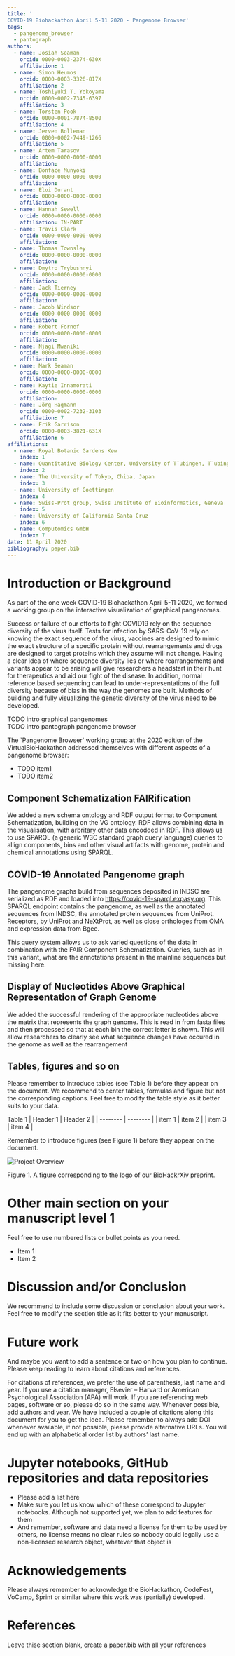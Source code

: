 ```yaml
---
title: '
COVID-19 Biohackathon April 5-11 2020 - Pangenome Browser'
tags:
  - pangenome_browser
  - pantograph
authors:
  - name: Josiah Seaman
    orcid: 0000-0003-2374-630X
    affiliation: 1 
  - name: Simon Heumos
    orcid: 0000-0003-3326-817X
    affiliation: 2
  - name: Toshiyuki T. Yokoyama 
    orcid: 0000-0002-7345-6397
    affiliation: 3
  - name: Torsten Pook
    orcid: 0000-0001-7874-8500 
    affiliation: 4
  - name: Jerven Bolleman
    orcid: 0000-0002-7449-1266
    affiliation: 5
  - name: Artem Tarasov
    orcid: 0000-0000-0000-0000
    affiliation: 
  - name: Bonface Munyoki
    orcid: 0000-0000-0000-0000
    affiliation: 
  - name: Eloi Durant
    orcid: 0000-0000-0000-0000
    affiliation: 
  - name: Hannah Sewell
    orcid: 0000-0000-0000-0000
    affiliation: IN-PART
  - name: Travis Clark
    orcid: 0000-0000-0000-0000
    affiliation: 
  - name: Thomas Townsley
    orcid: 0000-0000-0000-0000
    affiliation: 
  - name: Dmytro Trybushnyi
    orcid: 0000-0000-0000-0000
    affiliation: 
  - name: Jack Tierney
    orcid: 0000-0000-0000-0000
    affiliation: 
  - name: Jacob Windsor
    orcid: 0000-0000-0000-0000
    affiliation: 
  - name: Robert Fornof
    orcid: 0000-0000-0000-0000
    affiliation: 
  - name: Njagi Mwaniki
    orcid: 0000-0000-0000-0000
    affiliation: 
  - name: Mark Seaman
    orcid: 0000-0000-0000-0000
    affiliation: 
  - name: Kaytie Innamorati
    orcid: 0000-0000-0000-0000
    affiliation: 
  - name: Jörg Hagmann
    orcid: 0000-0002-7232-3103
    affiliation: 7
  - name: Erik Garrison
    orcid: 0000-0003-3821-631X
    affiliation: 6
affiliations:
  - name: Royal Botanic Gardens Kew
    index: 1
  - name: Quantitative Biology Center, University of T¨ubingen, T¨ubingen, Germany, 72076
    index: 2
  - name: The University of Tokyo, Chiba, Japan
    index: 3
  - name: University of Goettingen
    index: 4
  - name: Swiss-Prot group, Swiss Institute of Bioinformatics, Geneva
    index: 5
  - name: University of California Santa Cruz
    index: 6
  - name: Computomics GmbH
    index: 7
date: 11 April 2020
bibliography: paper.bib
---
```

# Introduction or Background

As part of the one week COVID-19 Biohackathon April 5-11 2020, we formed
a working group on the interactive visualization of graphical pangenomes.

Success or failure of our efforts to fight COVID19 rely on the sequence diversity of the virus itself. Tests for infection by SARS-CoV-19 rely on knowing the exact sequence of the virus, vaccines are designed to mimic the exact structure of a specific protein without rearrangements and drugs are designed to target proteins which they assume will not change. Having a clear idea of where sequence diversity lies or where rearrangements and variants appear to be arising will give researchers a headstart in their hunt for therapeutics and aid our fight of the disease. In addition, normal reference based sequencing can lead to under-representations of the full diversity because of bias in the way the genomes are built. Methods of building and fully visualizing the genetic diversity of the virus need to be developed.

TODO intro graphical pangenomes \
TODO intro pantograph pangenome browser

The `Pangenome Browser' working group at the 2020 edition of the
VirtualBioHackathon addressed themselves with different aspects of a pangenome browser:

- TODO item1
- TODO item2

## Component Schematization FAIRification

We added a new schema ontology and RDF output format to Component Schematization, building
on the VG ontology. RDF allows combining data in the visualisation, with arbritary other data encodded in RDF. This allows us to use SPARQL (a generic W3C standard graph query language) queries to allign components, bins and other visual artifacts with genome, protein and chemical annotations using SPARQL.


## COVID-19 Annotated Pangenome graph

The pangenome graphs build from sequences deposited in INDSC are serialized as RDF and loaded into https://covid-19-sparql.expasy.org. This SPARQL endpoint contains the pangenome, as well as the annotated sequences from INDSC, the annotated protein sequences from UniProt. Receptors, by UniProt and NeXtProt, as well as close orthologes from OMA and expression data from Bgee.

This query system allows us to ask varied questions of the data in combination with the FAIR Component Schematization. Queries, such as in this variant, what are the annotations present in the mainline sequences but missing here.

## Display of Nucleotides Above Graphical Representation of Graph Genome

We added the successful rendering of the appropriate nucleotides above the matrix that represents the graph genome. This is read in from fasta files and then processed so that at each bin the correct letter is shown. This will allow researchers to clearly see what sequence changes have occured in the genome as well as the rearrangement


## Tables, figures and so on

Please remember to introduce tables (see Table 1) before they appear on the document. We recommend to center tables, formulas and figure but not the corresponding captions. Feel free to modify the table style as it better suits to your data.

Table 1
| Header 1 | Header 2 |
| -------- | -------- |
| item 1 | item 2 |
| item 3 | item 4 |

Remember to introduce figures (see Figure 1) before they appear on the document. 

![Project Overview](./overview.png)
 
Figure 1. A figure corresponding to the logo of our BioHackrXiv preprint.

# Other main section on your manuscript level 1

Feel free to use numbered lists or bullet points as you need.
* Item 1
* Item 2

# Discussion and/or Conclusion

We recommend to include some discussion or conclusion about your work. Feel free to modify the section title as it fits better to your manuscript.

# Future work

And maybe you want to add a sentence or two on how you plan to continue. Please keep reading to learn about citations and references.

For citations of references, we prefer the use of parenthesis, last name and year. If you use a citation manager, Elsevier – Harvard or American Psychological Association (APA) will work. If you are referencing web pages, software or so, please do so in the same way. Whenever possible, add authors and year. We have included a couple of citations along this document for you to get the idea. Please remember to always add DOI whenever available, if not possible, please provide alternative URLs. You will end up with an alphabetical order list by authors’ last name.

# Jupyter notebooks, GitHub repositories and data repositories

* Please add a list here
* Make sure you let us know which of these correspond to Jupyter notebooks. Although not supported yet, we plan to add features for them
* And remember, software and data need a license for them to be used by others, no license means no clear rules so nobody could legally use a non-licensed research object, whatever that object is

# Acknowledgements
Please always remember to acknowledge the BioHackathon, CodeFest, VoCamp, Sprint or similar where this work was (partially) developed.

# References

Leave thise section blank, create a paper.bib with all your references
<!--stackedit_data:
eyJoaXN0b3J5IjpbMTI4NzEwNDQ1NywtMjEzMTcwODcwNiwtMT
MxNjE0ODA2NiwzNDk3MTkxMTgsNDEwMzM4MTMsLTg2NDUwNTMw
MSwxNDc4NDMwMjkyLC0xMzYyMTUxMTgxLC0yMTM5MDUyMzQyXX
0=
-->
